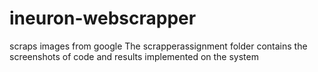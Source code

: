 # ineuron-webscrapper
scraps images from google
The scrapperassignment folder contains the screenshots of code and results implemented on the system
